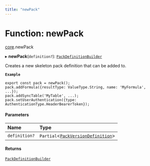 ```yaml
---
title: "newPack"
---
```

# Function: newPack

[core](../modules/core.md).newPack

▸ **newPack**(`definition?`): [`PackDefinitionBuilder`](../classes/core.PackDefinitionBuilder.md)

Creates a new skeleton pack definition that can be added to.

**`Example`**

```
export const pack = newPack();
pack.addFormula({resultType: ValueType.String, name: 'MyFormula', ...});
pack.addSyncTable('MyTable', ...);
pack.setUserAuthentication({type: AuthenticationType.HeaderBearerToken});
```

#### Parameters

| Name | Type |
| :------ | :------ |
| `definition?` | `Partial`<[`PackVersionDefinition`](../interfaces/core.PackVersionDefinition.md)\> |

#### Returns

[`PackDefinitionBuilder`](../classes/core.PackDefinitionBuilder.md)
